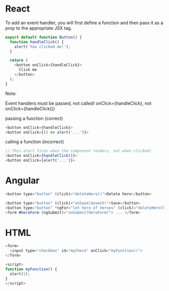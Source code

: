 # React

To add an event handler, you will first define a function and then pass it as a prop to the appropriate JSX tag.

```javascript
export default function Button() {
  function handleClick() {
    alert('You clicked me!');
  }

  return (
    <button onClick={handleClick}>
      Click me
    </button>
  );
}
```

Note:

Event handlers must be passed, not called! onClick={handleClick}, not onClick={handleClick()}

passing a function (correct)
```javascript
<button onClick={handleClick}>
<button onClick={() => alert('...')}>
```

calling a function (incorrect)
```javascript
// This alert fires when the component renders, not when clicked!
<button onClick={handleClick()}>
<button onClick={alert('...')}>
```

# Angular

```javascript
<button type="button" (click)="deleteHero()">Delete hero</button>

<button type="button" (click)="onSave($event)">Save</button>
<button type="button" *ngFor="let hero of heroes" (click)="deleteHero(hero)">{{hero.name}}</button>
<form #heroForm (ngSubmit)="onSubmit(heroForm)"> ... </form>
```

# HTML

```javascript
<form>
  <input type="checkbox" id="myCheck" onClick="myFunction()">
</form>

<script>
function myFunction() {
  alert(1);
}
</script>
```
